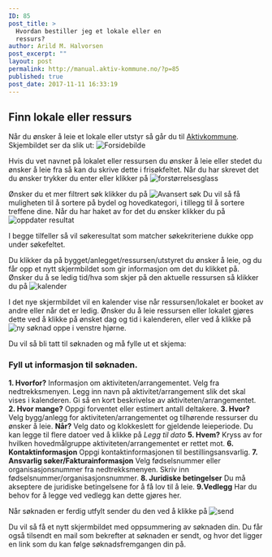 ```yaml
---
ID: 85
post_title: >
  Hvordan bestiller jeg et lokale eller en
  ressurs?
author: Arild M. Halvorsen
post_excerpt: ""
layout: post
permalink: http://manual.aktiv-kommune.no/?p=85
published: true
post_date: 2017-11-11 16:33:19
---
```


## Finn lokale eller ressurs
Når du ønsker å leie et lokale eller utstyr så går du til [Aktivkommune](http://aktivby.alesund.kommune.no/bookingfrontend/).
Skjembildet ser da slik ut:
![Forsidebilde](http://manual.aktiv-kommune.no/wp-content/uploads/2017/12/forsidebilde.png)

Hvis du vet navnet på lokalet eller ressursen du ønsker å leie eller stedet du ønsker å leie fra så kan du skrive dette i frisøkfeltet. Når du har skrevet det du ønsker trykker du enter eller klikker på 
![forstørrelsesglass](http://manual.aktiv-kommune.no/wp-content/uploads/2017/12/forstorrelsesglass.png)

Ønsker du et mer filtrert søk klikker du på 
![Avansert søk](http://manual.aktiv-kommune.no/wp-content/uploads/2017/12/avansertsok.png) 
Du vil så få muligheten til å sortere på bydel og hovedkategori, i tillegg til å sortere treffene dine. 
Når du har haket av for det du ønsker klikker du på
![oppdater resultat](http://manual.aktiv-kommune.no/wp-content/uploads/2017/12/Oppdaterresultat.png) 

I begge tilfeller så vil søkeresultat som matcher søkekriteriene dukke opp under søkefeltet.

Du klikker da på bygget/anlegget/ressursen/utstyret du ønsker å leie, og du får opp et nytt skjermbildet som gir informasjon om det du klikket på. 
Ønsker du å se ledig tid/hva som skjer på den aktuelle ressursen så klikker du på 
![kalender](http://manual.aktiv-kommune.no/wp-content/uploads/2017/12/kalender.png)

I det nye skjermbildet vil en kalender vise når ressursen/lokalet er booket av andre eller når det er ledig. Ønsker du å leie ressursen eller lokalet gjøres dette ved å klikke på ønsket dag og tid i kalenderen, eller ved å klikke på 
![ny søknad](http://manual.aktiv-kommune.no/wp-content/uploads/2017/12/nysoknad.png) oppe i venstre hjørne. 

Du vil så bli tatt til søknaden og må fylle ut et skjema: 

### Fyll ut informasjon til søknaden.
**1. Hvorfor?** Informasjon om aktiviteten/arrangementet. Velg fra nedtrekksmenyen. Legg inn navn på aktivitet/arrangement slik det skal vises i kalenderen. Gi så en kort beskrivelse av aktiviteten/arrangementet. 
**2. Hvor mange?** Oppgi forventet eller estimert antall deltakere. 
**3. Hvor?** Velg bygg/anlegg for aktiviteten/arrangementet og tilhørende ressurser du ønsker å leie. 
**Når?** Velg dato og  klokkeslett for gjeldende leieperiode. Du kan legge til flere datoer ved å klikke på *Legg til dato*
**5. Hvem?** Kryss av for hvilken hovedmålgruppe aktiviteten/arrangementet er rettet mot. 
**6. Kontaktinformasjon** Oppgi kontaktinformasjonen til bestillingsansvarlig.
**7. Ansvarlig søker/Fakturainformasjon** Velg fødselsnummer eller organisasjonsnummer fra nedtrekksmenyen. Skriv inn fødselsnummer/organisasjonsnummer. 
**8. Juridiske betingelser** Du må akseptere de juridiske betingelsene for å få lov til å leie. 
**9.Vedlegg** Har du behov for å legge ved vedlegg kan dette gjøres her.

Når søknaden er ferdig utfylt sender du den ved å klikke på 
![send](http://manual.aktiv-kommune.no/wp-content/uploads/2017/12/send.png) 

Du vil så få et nytt skjermbildet med oppsummering av søknaden din. Du får også tilsendt en mail som bekrefter at søknaden er sendt, og hvor det ligger en link som du kan følge søknadsfremgangen din på.